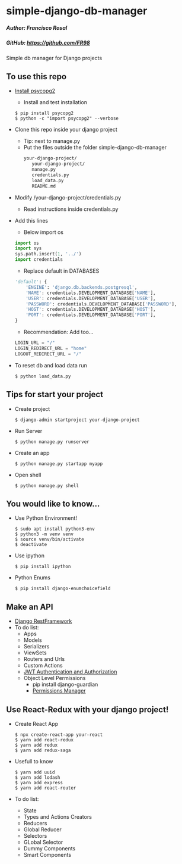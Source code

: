 # simple-django-db-manager

##### Author: Francisco Rosal 
##### GitHub: https://github.com/FR98
Simple db manager for Django projects

## To use this repo

* [Install psycopg2](https://www.psycopg.org/)
    * Install and test installation
  ```shell
  $ pip install psycopg2
  $ python -c "import psycopg2" --verbose
  ```

* Clone this repo inside your django project
    * Tip: next to manage.py
    * Put the files outside the folder simple-django-db-manager
      ```txt
      your-django-project/
         your-django-project/
         manage.py
         credentials.py
         load_data.py
         README.md
      ```

* Modify /your-django-project/credentials.py
   * Read instructions inside credentials.py

* Add this lines
    * Below import os
  ```python
  import os
  import sys
  sys.path.insert(1, '../')
  import credentials
  ```
    * Replace default in DATABASES
  ```python
  'default': {
      'ENGINE': 'django.db.backends.postgresql',
      'NAME': credentials.DEVELOPMENT_DATABASE['NAME'],
      'USER': credentials.DEVELOPMENT_DATABASE['USER'],
      'PASSWORD': credentials.DEVELOPMENT_DATABASE['PASSWORD'],
      'HOST': credentials.DEVELOPMENT_DATABASE['HOST'],
      'PORT': credentials.DEVELOPMENT_DATABASE['PORT'],
  }
  ```
    * Recommendation: Add too...

  ```python
  LOGIN_URL = "/"
  LOGIN_REDIRECT_URL = "home"
  LOGOUT_REDIRECT_URL = "/"
  ```

* To reset db and load data run
  ```shell
  $ python load_data.py
  ```

## Tips for start your project

* Create project
  ```shell
  $ django-admin startproject your-django-project
  ```
* Run Server
  ```shell
  $ python manage.py runserver
  ```
* Create an app
  ```shell
  $ python manage.py startapp myapp
  ```
* Open shell
  ```shell
  $ python manage.py shell
  ```
    
 ## You would like to know...
* Use Python Environment!
  ```shell
  $ sudo apt install python3-env
  $ python3 -m venv venv
  $ source venv/bin/activate
  $ deactivate
  ```

* Use ipython 
  ```shell
  $ pip install ipython
  ```
* Python Enums
  ```shell
  $ pip install django-enumchoicefield
  ```

## Make an API
* [Django RestFramework](https://www.django-rest-framework.org/)
* To do list:
   * Apps
   * Models
   * Serializers
   * ViewSets
   * Routers and Urls
   * Custom Actions
   * [JWT Authentication and Authorization](https://jpadilla.github.io/django-rest-framework-jwt/)
   * Object Level Permissions
      * pip install django-guardian
      * [Permissions Manager](https://github.com/samuelchvez/django-rest-framework-viewset-permissions)

    
## Use React-Redux with your django project!
* Create React App  
  ```shell
  $ npx create-react-app your-react
  $ yarn add react-redux
  $ yarn add redux
  $ yarn add redux-saga
  ```
    
* Usefull to know
  ```shell
  $ yarn add uuid
  $ yarn add lodash
  $ yarn add express
  $ yarn add react-router
  ```
* To do list:
   * State
   * Types and Actions Creators
   * Reducers
   * Global Reducer
   * Selectors
   * GLobal Selector
   * Dummy Components
   * Smart Components
